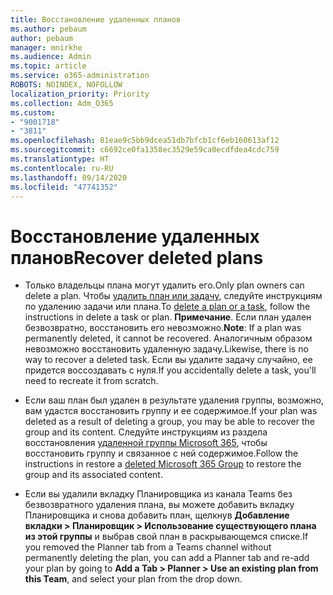 ```yaml
---
title: Восстановление удаленных планов
ms.author: pebaum
author: pebaum
manager: mnirkhe
ms.audience: Admin
ms.topic: article
ms.service: o365-administration
ROBOTS: NOINDEX, NOFOLLOW
localization_priority: Priority
ms.collection: Adm_O365
ms.custom:
- "9001718"
- "3811"
ms.openlocfilehash: 81eae9c5bb9dcea51db7bfcb1cf6eb160613af12
ms.sourcegitcommit: c6692ce0fa1358ec3529e59ca0ecdfdea4cdc759
ms.translationtype: HT
ms.contentlocale: ru-RU
ms.lasthandoff: 09/14/2020
ms.locfileid: "47741352"
---
```

# <a name="recover-deleted-plans"></a><span data-ttu-id="1de5a-102">Восстановление удаленных планов</span><span class="sxs-lookup"><span data-stu-id="1de5a-102">Recover deleted plans</span></span>

- <span data-ttu-id="1de5a-103">Только владельцы плана могут удалить его.</span><span class="sxs-lookup"><span data-stu-id="1de5a-103">Only plan owners can delete a plan.</span></span> <span data-ttu-id="1de5a-104">Чтобы [удалить план или задачу](https://support.microsoft.com/office/39e10e78-13f0-446d-94cd-9e562648497a.), следуйте инструкциям по удалению задачи или плана.</span><span class="sxs-lookup"><span data-stu-id="1de5a-104">To [delete a plan or a task](https://support.microsoft.com/office/39e10e78-13f0-446d-94cd-9e562648497a.), follow the instructions in delete a task or plan.</span></span>  <span data-ttu-id="1de5a-105">**Примечание**. Если план удален безвозвратно, восстановить его невозможно.</span><span class="sxs-lookup"><span data-stu-id="1de5a-105">**Note**: If a plan was permanently deleted, it cannot be recovered.</span></span> <span data-ttu-id="1de5a-106">Аналогичным образом невозможно восстановить удаленную задачу.</span><span class="sxs-lookup"><span data-stu-id="1de5a-106">Likewise, there is no way to recover a deleted task.</span></span> <span data-ttu-id="1de5a-107">Если вы удалите задачу случайно, ее придется воссоздавать с нуля.</span><span class="sxs-lookup"><span data-stu-id="1de5a-107">If you accidentally delete a task, you'll need to recreate it from scratch.</span></span>

- <span data-ttu-id="1de5a-108">Если ваш план был удален в результате удаления группы, возможно, вам удастся восстановить группу и ее содержимое.</span><span class="sxs-lookup"><span data-stu-id="1de5a-108">If your plan was deleted as a result of deleting a group, you may be able to recover the group and its content.</span></span> <span data-ttu-id="1de5a-109">Следуйте инструкциям из раздела восстановления [удаленной группы Microsoft 365](https://docs.microsoft.com/microsoft-365/admin/create-groups/restore-deleted-group?view=o365-worldwide), чтобы восстановить группу и связанное с ней содержимое.</span><span class="sxs-lookup"><span data-stu-id="1de5a-109">Follow the instructions in restore a [deleted Microsoft 365 Group](https://docs.microsoft.com/microsoft-365/admin/create-groups/restore-deleted-group?view=o365-worldwide) to restore the group and its associated content.</span></span>

- <span data-ttu-id="1de5a-110">Если вы удалили вкладку Планировщика из канала Teams без безвозвратного удаления плана, вы можете добавить вкладку Планировщика и снова добавить план, щелкнув **Добавление вкладки > Планировщик > Использование существующего плана из этой группы** и выбрав свой план в раскрывающемся списке.</span><span class="sxs-lookup"><span data-stu-id="1de5a-110">If you removed the Planner tab from a Teams channel without permanently deleting the plan, you can add a Planner tab and re-add your plan by going to **Add a Tab > Planner > Use an existing plan from this Team**, and select your plan from the drop down.</span></span>
